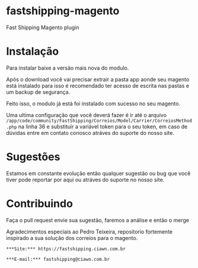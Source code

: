 # fastshipping-magento
Fast Shipping Magento plugin

# Instalação

Para instalar baixe a versão mais nova do modulo.

Após o download você vai precisar extrair a pasta app aonde seu magento está instalado para isso é recomendado ter acesso de escrita nas pastas e um backup de segurança.

Feito isso, o modulo já está foi instalado com sucesso no seu magento.

Uma ultima configuração que você deverá fazer é ir até o arquivo ```/app/code/community/FastShipping/Correios/Model/Carrier/CorreiosMethod.php``` na linha 36 e substituir a variável token para o seu token, em caso de dúvidas entre em contato conosco atráves do suporte do nosso site.

# Sugestões 

Estamos em constante evolução então qualquer sugestão ou bug que você tiver pode reportar por aqui ou atráves do suporte no nosso site.


# Contribuindo

Faça o pull request envie sua sugestão, faremos a análise e então o merge


Agradecimentos especiais ao Pedro Teixeira, repositorio fortemente inspirado a sua solução dos correios para o magento.

```
***Site:*** https://fastshipping.ciawn.com.br

***E-mail:*** fastshipping@ciawn.com.br
```
